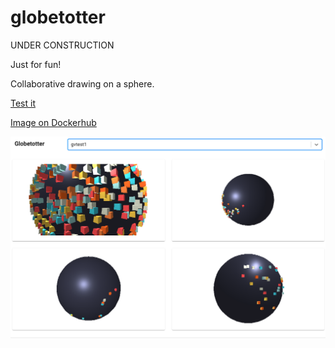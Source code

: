 # globetotter

UNDER CONSTRUCTION

Just for fun!

Collaborative drawing on a sphere.

[Test it](https://globetotter.slum.tech)

[Image on Dockerhub](https://hub.docker.com/r/gunstein/globetotter)

![Screenshot](https://raw.githubusercontent.com/gunstein/globetotter/master/Screenshot.png)
